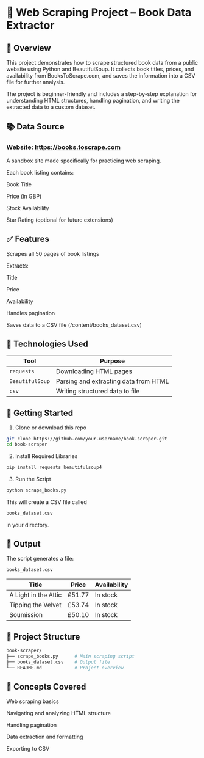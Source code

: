 # 📘 Web Scraping Project – Book Data Extractor
## 🧾 Overview
This project demonstrates how to scrape structured book data from a public website using Python and BeautifulSoup. It collects book titles, prices, and availability from BooksToScrape.com, and saves the information into a CSV file for further analysis.

The project is beginner-friendly and includes a step-by-step explanation for understanding HTML structures, handling pagination, and writing the extracted data to a custom dataset.

## 📚 Data Source
### Website: https://books.toscrape.com
A sandbox site made specifically for practicing web scraping.

Each book listing contains:

Book Title

Price (in GBP)

Stock Availability

Star Rating (optional for future extensions)

## ✅ Features
Scrapes all 50 pages of book listings

Extracts:

Title

Price

Availability

Handles pagination

Saves data to a CSV file (/content/books_dataset.csv)

## 🧰 Technologies Used
| Tool            | Purpose                               |
| --------------- | ------------------------------------- |
| `requests`      | Downloading HTML pages                |
| `BeautifulSoup` | Parsing and extracting data from HTML |
| `csv`           | Writing structured data to file       |

## 🚀 Getting Started
1. Clone or download this repo
```bash
git clone https://github.com/your-username/book-scraper.git
cd book-scraper
```
2. Install Required Libraries
```bash
pip install requests beautifulsoup4
```
3. Run the Script
```bash
python scrape_books.py
```
This will create a CSV file called
```bash
books_dataset.csv
```
in your directory.

## 📁 Output
The script generates a file:
```bash
books_dataset.csv
```
| Title                | Price  | Availability |
| -------------------- | ------ | ------------ |
| A Light in the Attic | £51.77 | In stock     |
| Tipping the Velvet   | £53.74 | In stock     |
| Soumission           | £50.10 | In stock     |


## 📌 Project Structure
```bash
book-scraper/
├── scrape_books.py      # Main scraping script
├── books_dataset.csv    # Output file
└── README.md            # Project overview
```

## 🧠 Concepts Covered
Web scraping basics

Navigating and analyzing HTML structure

Handling pagination

Data extraction and formatting

Exporting to CSV
